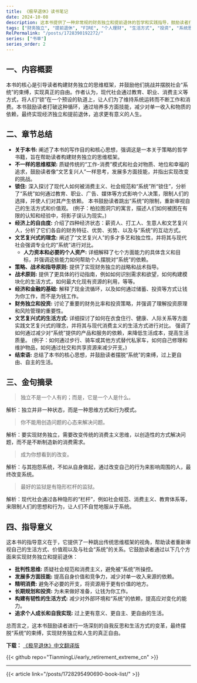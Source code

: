 ```yaml
---
title: 《极早退休》读书笔记
date: 2024-10-08
description: 这本书提供了一种非常规的财务独立和提前退休的哲学和实践指导，鼓励读者打破传统的“工作-消费”循环，通过培养多方面技能，减少消费，明智投资，在几年内实现经济独立，过上更自由、平衡的生活。  本书还深入探讨了“系统”如何影响个人决策，以及如何摆脱系统束缚。
tags: ["财务独立", "提前退休", "FIRE", "个人理财", "生活方式", "投资", "系统思维", "书籍"]
RelPermalink: "/posts/1728390192272/"
series: ["书单"]
series_order: 2
---
```


## 一、内容概要

本书的核心是引导读者构建财务独立的思维框架，并鼓励他们挑战并摆脱社会“系统”的束缚，实现真正的自由。作者认为，现代社会通过教育、职业、消费主义等方式，将人们“锁”在一个预设的轨道上，让人们为了维持系统运转而不断工作和消费。本书鼓励读者打破这种循环，通过培养多方面技能，减少对单一收入和物质的依赖，最终实现经济独立和提前退休，追求更有意义的人生。

## 二、章节总结

* **关于本书:**  阐述了本书的写作目的和核心思想，强调这是一本关于策略的哲学书籍，旨在帮助读者构建财务独立的思维框架。
* **不一样的思维框架:** 质疑传统的“工作-消费”模式和社会对物质、地位和幸福的追求，鼓励读者像“文艺复兴人”一样思考，发展多方面技能，并指出实现改变的挑战。
* **锁住:** 深入探讨了现代人如何被消费主义、社会规范和“系统”所“锁住”，分析了“系统”如何通过教育、职业、广告、媒体等方式影响个人决策，限制人们的选择，并使人们对其产生依赖。  本书鼓励读者跳出“系统”的限制，重新审视自己的生活方式和价值观。 (例子：柏拉图洞穴的寓言，描述人们如何被困在有限的认知和经验中，将影子误认为现实。)
* **经济上的自由度:** 介绍了四种经济状态：薪资人、打工人、生意人和文艺复兴人，分析了它们各自的财务特征、优势、劣势、以及与“系统”的互动方式。
* **文艺复兴式的理念:**  阐述了“文艺复兴人”的多才多艺和独立性，并将其与现代社会强调专业化的“系统”进行对比。
    * **人力资本和必要的个人资产:**  详细解释了七个方面能力的具体含义和目标，并强调这些能力如何帮助个人摆脱对“系统”的依赖。
* **策略、战术和指导原则:** 提供了实现财务独立的战略和战术指导。
* **战术原则:**  提供了更具体的行动指南，例如如何识别需求和欲望，如何构建模块化的生活方式，如何最大化现有资源的利用，等等。
* **经济和金融的基础:**  解释了现金流循环，以及如何通过储蓄、投资等方式让钱为你工作，而不是为钱工作。
* **财务独立和投资:**  讨论了重要的财务比率和投资策略，并强调了理解投资原理和风险管理的重要性。
* **文艺复兴式的生活方式:**  详细探讨了如何在衣食住行、健康、人际关系等方面实践文艺复兴式的理念，并将其与现代消费主义的生活方式进行对比。  强调了如何通过减少对“系统”提供的产品和服务的依赖，来降低生活成本，提高生活质量。 (例子：如何通过步行、骑车或其他方式替代私家车，如何自己修理和维护物品，如何通过社交和共享资源来减少开支。)
* **结束语:**  总结了本书的核心思想，并鼓励读者摆脱“系统”的束缚，过上更自由、自主的生活。


## 三、金句摘录

> 独立不是一个人有的；而是，它是一个人是什么。

 解析：独立并非一种状态，而是一种思维方式和行为模式。


> 你不能用创造问题的心态来解决问题。

解析：要实现财务独立，需要改变传统的消费主义思维，以创造性的方式解决问题，而不是不断制造新的消费需求。


> 成为你想看到的改变。

解析：与其抱怨系统，不如从自身做起，通过改变自己的行为来影响周围的人，最终改变系统。


> 最好的监狱是有隐形栏杆的监狱。

解析：现代社会通过各种隐形的“栏杆”，例如社会规范、消费主义、教育体系等，来限制人们的思想和行为，让人们不自觉地服从于系统。


## 四、指导意义

这本书的指导意义在于，它提供了一种跳出传统思维框架的视角，帮助读者重新审视自己的生活方式、价值观以及与社会“系统”的关系。它鼓励读者通过以下几个方面来实现财务独立和提前退休：

* **批判性思维:**  质疑社会规范和消费主义，避免被“系统”所操控。
* **发展多方面技能:**  提高自身价值和竞争力，减少对单一收入来源的依赖。
* **精明消费:**  避免不必要的开支，将资源用于更有价值的地方。
* **长期规划和投资:**  为未来做好准备，让钱为你工作。
* **构建有韧性的生活方式:**  减少对外部环境和“系统”的依赖，提高应对变化的能力。
* **追求个人成长和自我实现:**  过上更有意义、更自主、更自由的生活。


总而言之，这本书鼓励读者进行一场深刻的自我反思和生活方式的变革，最终摆脱“系统”的束缚，实现财务独立和人生的真正自由。


**下载：** [《极早退休》中文翻译版](https://github.com/TianmingLi/early_retirement_extreme_cn/blob/main/cn/release.pdf)

{{< github repo="TianmingLi/early_retirement_extreme_cn" >}}


---
{{< article link="/posts/1728295490690-book-list/" >}}